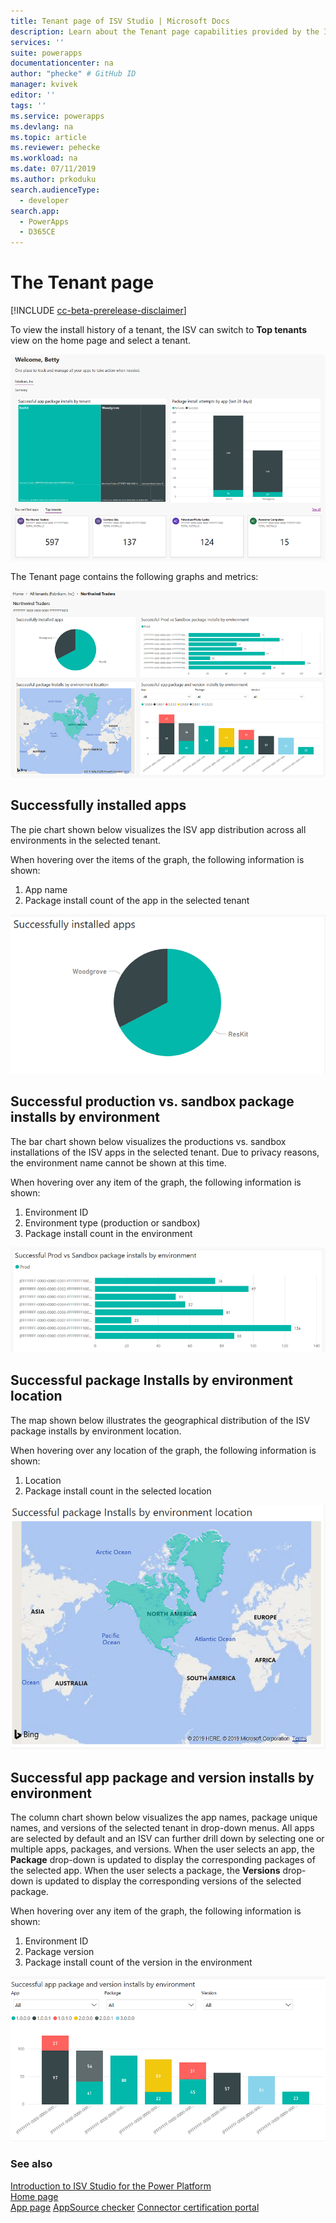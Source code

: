 ```yaml
---
title: Tenant page of ISV Studio | Microsoft Docs
description: Learn about the Tenant page capabilities provided by the ISV Studio portal.
services: ''
suite: powerapps
documentationcenter: na
author: "phecke" # GitHub ID
manager: kvivek
editor: ''
tags: ''
ms.service: powerapps
ms.devlang: na
ms.topic: article
ms.reviewer: pehecke
ms.workload: na
ms.date: 07/11/2019
ms.author: prkoduku
search.audienceType: 
  - developer
search.app: 
  - PowerApps
  - D365CE
---
```


# The Tenant page

[!INCLUDE [cc-beta-prerelease-disclaimer](../../includes/cc-beta-prerelease-disclaimer.md)]

To view the install history of a tenant, the ISV can switch to **Top tenants** view on the home page and select a tenant.

![Install history of a tenant](media/isv-portal-homepage-tenantpivot.png)

The Tenant page contains the following graphs and metrics:

![Tenant page](media/isv-portal-tenantpage.png)

## Successfully installed apps

The pie chart shown below visualizes the ISV app distribution across all environments in the selected tenant.

When hovering over the items of the graph, the following information is shown:

1. App name
2. Package install count of the app in the selected tenant

![Successfully installed apps](media/isv-portal-tenantpage-graph1.png)

## Successful production vs. sandbox package installs by environment

The bar chart shown below visualizes the productions vs. sandbox installations of the ISV apps in the selected tenant. Due to privacy reasons, the environment name cannot be shown at this time.

When hovering over any item of the graph, the following information is shown:

1. Environment ID
2. Environment type (production or sandbox)
3. Package install count in the environment

![Package installs by environment type](media/isv-portal-tenantpage-graph2.png)

## Successful package Installs by environment location

The map shown below illustrates the geographical distribution of the ISV package installs by environment location.

When hovering over any location of the graph, the following information is shown:

1. Location
2. Package install count in the selected location

![Package Installs by environment location](media/isv-portal-tenantpage-graph3.png)

## Successful app package and version installs by environment

The column chart shown below visualizes the app names, package unique names, and versions of the selected tenant in drop-down menus. All apps are selected by default and an ISV can further drill down by selecting one or multiple apps, packages, and versions. When the user selects an app, the **Package** drop-down is updated to display the corresponding packages of the selected app. When the user selects a package, the **Versions** drop-down is updated to display the corresponding versions of the selected package.

When hovering over any item of the graph, the following information is shown:

1. Environment ID
2. Package version
3. Package install count of the version in the environment

![Package and version installs by environment](media/isv-portal-tenantpage-graph4.png)

### See also

[Introduction to ISV Studio for the Power Platform](isv-app-management.md)  
[Home page](isv-app-management-homepage.md)  
[App page](isv-app-management-apppage.md)
[AppSource checker](isv-app-management-appsource-checker.md)
[Connector certification portal](https://docs.microsoft.com/connectors/custom-connectors/submit-certification)
